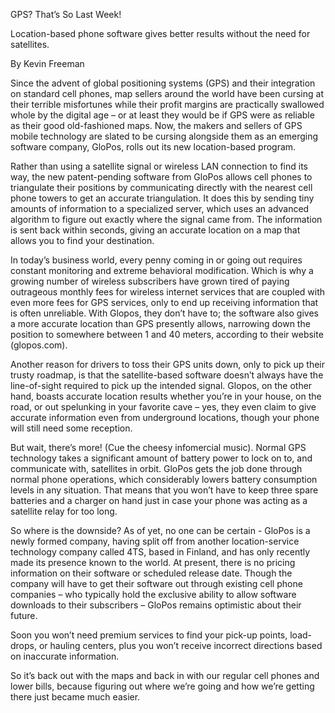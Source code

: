 GPS? That’s So Last Week!

Location-based phone software gives better results without the need for satellites.

By Kevin Freeman

Since the advent of global positioning systems (GPS) and their integration on standard cell phones, map sellers around the world have been cursing at their terrible misfortunes while their profit margins are practically swallowed whole by the digital age – or at least they would be if GPS were as reliable as their good old-fashioned maps. Now, the makers and sellers of GPS mobile technology are slated to be cursing alongside them as an emerging software company, GloPos, rolls out its new location-based program. 

Rather than using a satellite signal or wireless LAN connection to find its way, the new patent-pending software from GloPos allows cell phones to triangulate their positions by communicating directly with the nearest cell phone towers to get an accurate triangulation. It does this by sending tiny amounts of information to a specialized server, which uses an advanced algorithm to figure out exactly where the signal came from. The information is sent back within seconds, giving an accurate location on a map that allows you to find your destination. 

 

In today’s business world, every penny coming in or going out requires constant monitoring and extreme behavioral modification. Which is why a growing number of wireless subscribers have grown tired of paying outrageous monthly fees for wireless internet services that are coupled with even more fees for GPS services, only to end up receiving information that is often unreliable. With Glopos, they don’t have to; the software also gives a more accurate location than GPS presently allows, narrowing down the position to somewhere between 1 and 40 meters, according to their website (glopos.com).

Another reason for drivers to toss their GPS units down, only to pick up their trusty roadmap, is that the satellite-based software doesn’t always have the line-of-sight required to pick up the intended signal. Glopos, on the other hand, boasts accurate location results whether you’re in your house, on the road, or out spelunking in your favorite cave – yes, they even claim to give accurate information even from underground locations, though your phone will still need some reception. 

But wait, there’s more! (Cue the cheesy infomercial music). Normal GPS technology takes a significant amount of battery power to lock on to, and communicate with, satellites in orbit. GloPos gets the job done through normal phone operations, which considerably lowers battery consumption levels in any situation. That means that you won’t have to keep three spare batteries and a charger on hand just in case your phone was acting as a satellite relay for too long.

So where is the downside? As of yet, no one can be certain - GloPos is a newly formed company, having split off from another location-service technology company called 4TS, based in Finland, and has only recently made its presence known to the world. At present, there is no pricing information on their software or scheduled release date. Though the company will have to get their software out through existing cell phone companies – who typically hold the exclusive ability to allow software downloads to their subscribers – GloPos remains optimistic about their future. 

Soon you won’t need premium services to find your pick-up points, load-drops, or hauling centers, plus you won’t receive incorrect directions based on inaccurate information.

So it’s back out with the maps and back in with our regular cell phones and lower bills, because figuring out where we’re going and how we’re getting there just became much easier.  

